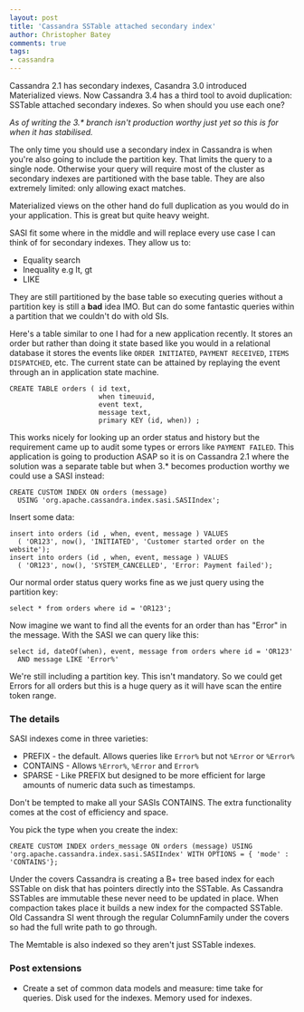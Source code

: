 ```yaml
---
layout: post
title: 'Cassandra SSTable attached secondary index'
author: Christopher Batey
comments: true
tags:
- cassandra
---
```


Cassandra 2.1 has secondary indexes, Casandra 3.0 introduced Materialized views.
Now Cassandra 3.4 has a third tool to avoid duplication: SSTable attached
secondary indexes. So when should you use each one? 

_As of writing the 3.* branch isn't production worthy just yet so this is for when
it has stabilised._

The only time you should use a secondary index in Cassandra is when you're also
going to include the partition key. That limits the query to a single node.
Otherwise your query will require most of the cluster as secondary indexes are
partitioned with the base table. They are also extremely limited: only allowing
exact matches.

Materialized views on the other hand do full duplication as you would do in your
application. This is great but quite heavy weight.

SASI fit some where in the middle and will replace every use case I can think of
for secondary indexes. They allow us to:
  
* Equality search
* Inequality e.g lt, gt
* LIKE

They are still partitioned by the base table so executing queries without a
partition key is still a __bad__ idea IMO. But can do some fantastic queries within
a partition that we couldn't do with old SIs.

Here's a table similar to one I had for a new application recently. It stores an order but rather than
doing it state based like you would in a relational database it stores the events like
`ORDER INITIATED`, `PAYMENT RECEIVED`, `ITEMS DISPATCHED`, etc. The current state can be attained
by replaying the event through an in application state machine.


```
CREATE TABLE orders ( id text, 
                      when timeuuid, 
                      event text, 
                      message text, 
                      primary KEY (id, when)) ;
```

This works nicely for looking up an order status and history but the requirement came up to 
audit some types or errors like `PAYMENT FAILED`. This application is going to production ASAP so it
is on Cassandra 2.1 where the solution was a separate table  but when 3.* becomes production worthy we could use a SASI instead:

```
CREATE CUSTOM INDEX ON orders (message) 
  USING 'org.apache.cassandra.index.sasi.SASIIndex';
```

Insert some data:

```
insert into orders (id , when, event, message ) VALUES 
  ( 'OR123', now(), 'INITIATED', 'Customer started order on the website');
insert into orders (id , when, event, message ) VALUES 
  ( 'OR123', now(), 'SYSTEM_CANCELLED', 'Error: Payment failed');
```

Our normal order status query works fine as we just query using the partition key:

```
select * from orders where id = 'OR123';
```

Now imagine we want to find all the events for an order than has "Error" in the
message. With the SASI we can query like this:


```
select id, dateOf(when), event, message from orders where id = 'OR123' 
  AND message LIKE 'Error%' 
```

We're still including a partition key. This isn't mandatory. So we could get Errors for all orders but
this is a huge query as it will have scan the entire token range.

### The details

SASI indexes come in three varieties:
 
* PREFIX - the default. Allows queries like `Error%` but not `%Error` or `%Error%`
* CONTAINS - Allows `%Error%`, `%Error` and `Error%` 
* SPARSE - Like PREFIX but designed to be more efficient for large amounts of numeric data such as timestamps.

Don't be tempted to make all your SASIs CONTAINS. The extra functionality comes at the cost of efficiency
and space.

You pick the type when you create the index:

```
CREATE CUSTOM INDEX orders_message ON orders (message) USING
'org.apache.cassandra.index.sasi.SASIIndex' WITH OPTIONS = { 'mode' : 'CONTAINS'};
```

Under the covers Cassandra is creating a B+ tree based index for each SSTable on
disk that has pointers directly into the SSTable. As Cassandra SSTables are
immutable these never need to be updated in place. When compaction takes place it
builds a new index for the compacted SSTable. Old Cassandra SI went through the 
regular ColumnFamily under the covers so had the full write path to go through.

The Memtable is also indexed so they aren't just SSTable indexes.


### Post extensions

* Create a set of common data models and measure: time take for queries. Disk
  used for the indexes. Memory used for indexes. 

  
